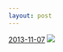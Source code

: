 ```yaml
---
layout: post
---
```


<p>
  <time><a href="/140">2013-11-07</a></time>
  <a href="/140"><img src="{{ site.assets_url }}/140-640.jpg" srcset="{{ site.assets_url }}/140-1280.jpg 1280w, {{ site.assets_url }}/140-960.jpg 960w, {{ site.assets_url }}/140-640.jpg 640w, {{ site.assets_url }}/140-320.jpg 320w" sizes="(min-width: 700px) 50vw, calc(100vw - 2rem)" /></a>
</p>
